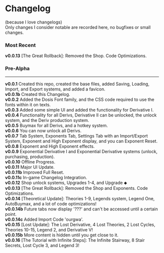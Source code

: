 # Changelog
(because I love changelogs) <br>
Only changes I consider notable are recorded here, no bugfixes or small changes.
### Most Recent
**v0.0.13** [The Great Rollback]: Removed the Shop. Code Optimizations. <br>
### Pre-Alpha
***
**v0.0.1** Created this repo, created the base files, added Saving, Loading, Import, and Export systems, and added a favicon. <br>
**v0.0.1b** Created this Changelog. <br>
**v0.0.2** Added the Dosis Font family, and the CSS code required to use the fonts within it on texts. <br>
**v0.0.3** Added some simple UI and added the functionality for Derivative I. <br>
**v0.0.4** Functionality for all Derivs, Derivative II can be unlocked, the unlock system, and the Deriv production system. <br>
**v0.0.5** Buymax for all Derivs, and a hotkey system. <br>
**v0.0.6** You can now unlock all Derivs. <br>
**v0.0.7** Tab System, Exponents Tab, Settings Tab with an Import/Export System, Exponent and High Exponent display, and you can Exponent Reset. <br>
**v0.0.8** Exponent and High Exponent effects. <br>
**v0.0.9** Exponential Derivative I and Exponential Derivative systems (unlock, purchasing, production). <br>
**v0.0.10** Offline Progress. <br>
**v0.0.11** Major UI Update. <br>
**v0.0.11b** Improved Full Reset. <br>
**v0.0.11c** In-game Changelog Integration. <br>
**v0.0.12** Shop unlock systems, Upgrades 1-4, and Upgrade ⬥ <br>
**v0.0.13** [The Great Rollback]: Removed the Shop and Exponents. Code Optimizations.<br>
**v0.0.14** [Theoretical Update]: Theories 1-9, Legends system, Legend One, AutoBuymax, and a lot of code optimizations! <br>
**v0.0.14b** Future tabs now display '???' and can't be accessed until a certain point. <br>
**v0.0.14c** Added Import Code 'ourgwa'. <br>
**v0.0.15** [Lost Update]: The Lost Derivative, 4 Lost Theories, 2 Lost Cycles, Theories 10-15, Legend 2, and Derivative V! <br>
**v0.0.15b** More content is hidden until you get close to it. <br>
**v0.0.16** [The Tutorial with Infinite Steps]: The Infinite Stairway, 8 Stair Secrets, Lost Cycle 3, and Legend 3! <br>